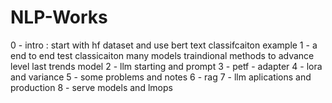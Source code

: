 # NLP-Works

0 - intro : start with hf dataset and use bert text classifcaiton example 
1 - a end to end test classicaiton many models traindional methods to advance level last trends model
2 - llm starting and prompt
3 - petf - adapter
4 - lora and variance
5 - some problems and notes
6 - rag
7 - llm aplications and production
8 - serve models and lmops
